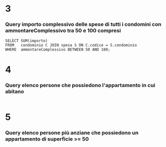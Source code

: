 # 3
### Query importo complessivo delle spese di tutti i condomini con **ammontareComplessivo** tra 50 e 100 compresi

```
SELECT SUM(importo)
FROM   condominio C JOIN spesa S ON C.codice = S.condominio
WHERE  ammontareComplessivo BETWEEN 50 AND 100;
```

# 4
### Query elenco persone che possiedono l'appartamento in cui abitano

```
```

# 5
### Query elenco persone più anziane che possiedono un appartamento di superficie >= 50

```
```
